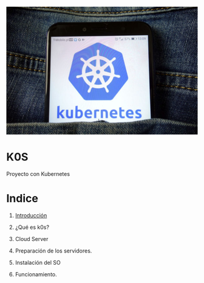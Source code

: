 ![img](https://github.com/abarcajoel/K0S/blob/main/img/k0s.jpg)
#                       K0S
Proyecto con Kubernetes
# Indice

1. [Introducción](https://github.com/abarcajoel/K0S/blob/main/Introduccion.md)

2. ¿Qué es k0s?

3. Cloud Server

4. Preparación de los servidores.

5. Instalación del SO 

6. Funcionamiento.



